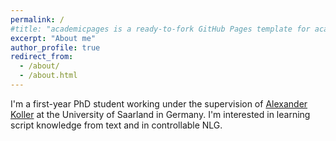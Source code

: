 ```yaml
---
permalink: /
#title: "academicpages is a ready-to-fork GitHub Pages template for academic personal websites"
excerpt: "About me"
author_profile: true
redirect_from: 
  - /about/
  - /about.html
---
```



I'm a first-year PhD student working under the supervision of [Alexander Koller](http://www.coli.uni-saarland.de/~koller/) at the University of Saarland in Germany. I'm interested in learning script knowledge from text and in controllable NLG.


